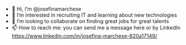 - 👋 Hi, I’m @josefinamarchese
- 👀 I’m interested in recruiting IT and learning about new technologies
- 💞️ I’m looking to collaborate on finding great jobs for great talents
- 📫 How to reach me: you can send me a message here or by LinkedIn https://www.linkedin.com/in/josefina-marchese-820a17149/

<!---
josefinamarchese/josefinamarchese is a ✨ special ✨ repository because its `README.md` (this file) appears on your GitHub profile.
You can click the Preview link to take a look at your changes.
--->
